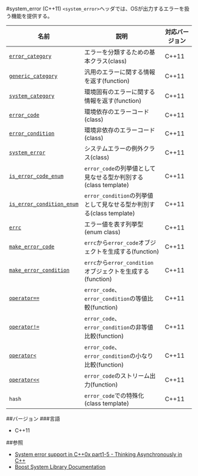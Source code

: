 #system_error (C++11)
`<system_error>`ヘッダでは、OSが出力するエラーを扱う機能を提供する。

| 名前 | 説明 | 対応バージョン |
|------------------------------------------------------|-----------------------------------------|-------|
| [`error_category`](./system_error/error_category.md) | エラーを分類するための基本クラス(class) | C++11 |
| [`generic_category`](./system_error/generic_category.md) | 汎用のエラーに関する情報を返す(function) | C++11 |
| [`system_category`](./system_error/system_category.md) | 環境固有のエラーに関する情報を返す(function) | C++11 |
| [`error_code`](./system_error/error_code.md) | 環境依存のエラーコード(class) | C++11 |
| [`error_condition`](./system_error/error_condition.md) | 環境非依存のエラーコード(class) | C++11 |
| [`system_error`](./system_error/system_error.md) | システムエラーの例外クラス(class) | C++11 |
| [`is_error_code_enum`](./system_error/is_error_code_enum.md) | `error_code`の列挙値として見なせる型か判別する(class template) | C++11 |
| [`is_error_condition_enum`](./system_error/is_error_condition_enum.md) | `error_condition`の列挙値として見なせる型か判別する(class template) | C++11 |
| [`errc`](./system_error/errc.md) | エラー値を表す列挙型(enum class) | C++11 |
| [`make_error_code`](./system_error/make_error_code.md) | `errc`から`error_code`オブジェクトを生成する(function) | C++11 |
| [`make_error_condition`](./system_error/make_error_condition.md) | `errc`から`error_condition`オブジェクトを生成する(function) | C++11 |
| [`operator==`](./system_error/op_equal.md) | `error_code`、`error_condition`の等値比較(function) | C++11 |
| [`operator!=`](./system_error/op_not_equal.md) | `error_code`、`error_condition`の非等値比較(function) | C++11 |
| [`operator<`](./system_error/op_less.md) | `error_code`、`error_condition`の小なり比較(function) | C++11 |
| [`operator<<`](./system_error/output_stream.md) | `error_code`のストリーム出力(function) | C++11 |
| `hash` | `error_code`での特殊化(class template) | C++11 |


##バージョン
###言語
- C++11


##参照
- [System error support in C++0x part1-5 - Thinking Asynchronously in C++](http://blog.think-async.com/search/label/system_error)
- [Boost System Library Documentation](http://www.boost.org/doc/libs/release/libs/system/doc/index.html)


